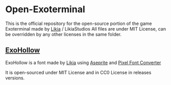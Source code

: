 # Open-Exoterminal
This is the official repository for the open-source portion of the game Exoterminal made by [Likia](https://github.com/LikiaBili) / LikiaStudios
All files are under MIT License, can be overridden by any other licenses in the same folder.

## [ExoHollow](https://github.com/LikiaBili/open-exoterminal/blob/ExoHollow/Exohollow/README.md)
ExoHollow is a font made by [Likia](https://github.com/LikiaBili) using [Aseprite](https://www.aseprite.org) and [Pixel Font Converter](https://yal.cc/r/20/pixelfont/)

It is open-sourced under MIT License and in CC0 License in releases versions.
